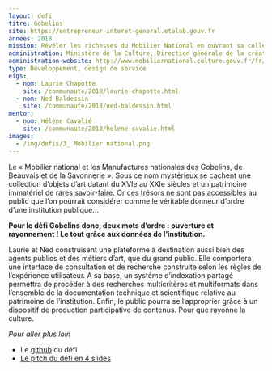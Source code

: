 ```yaml
---
layout: defi
titre: Gobelins
site: https://entrepreneur-interet-general.etalab.gouv.fr
annees: 2018
mission: Révéler les richesses du Mobilier National en ouvrant sa collection au public
administration: Ministère de la Culture, Direction générale de la création artistique, Service du Mobilier National
administration-website: http://www.mobiliernational.culture.gouv.fr/fr/nous-connaitre/linstitution/notre-organisation
type: Développement, design de service
eigs:
  - nom: Laurie Chapotte
    site: /communaute/2018/laurie-chapotte.html
  - nom: Ned Baldessin
    site: /communaute/2018/ned-baldessin.html
mentor:
  - nom: Hélène Cavalié
    site: /communaute/2018/helene-cavalie.html
images:
  - /img/defis/3_ Mobilier national.png
---
```


Le « Mobilier national et les Manufactures nationales des Gobelins, de
Beauvais et de la Savonnerie ». Sous ce nom mystérieux se cachent une
collection d’objets d’art datant du XVIe au XXIe siècles et un
patrimoine immatériel de rares savoir-faire. Or ces trésors ne sont
pas accessibles au public que l’on pourrait considérer comme le
véritable donneur d’ordre d’une institution publique…

**Pour le défi Gobelins donc, deux mots d’ordre : ouverture et
rayonnement ! Le tout grâce aux données de l’institution.**

Laurie et Ned construisent une plateforme à destination aussi bien des
agents publics et des métiers d’art, que du grand public.  Elle
comportera une interface de consultation et de recherche construite
selon les règles de l’expérience utilisateur. A sa base, un système
d’indexation partagé permettra de procéder à des recherches
multicritères et multiformats dans l’ensemble de la documentation
technique et scientifique relative au patrimoine de
l’institution. Enfin, le public pourra se l’approprier grâce à un
dispositif de production participative de contenus. Pour que rayonne
la culture.

_Pour aller plus loin_

* Le [github](https://github.com/entrepreneur-interet-general/gobelins) du défi
* [Le pitch du défi en 4 slides](https://www.slideshare.net/Etalab/eig-promo-2-prsentation-du-dfi-gobelins/1)
